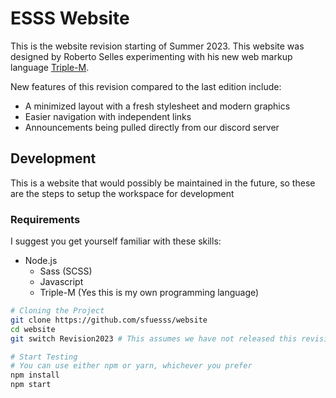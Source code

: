 # ESSS Website

This is the website revision starting of Summer 2023. This website was designed by Roberto Selles experimenting with his new web markup language [Triple-M](https://www.npmjs.com/package/triple-m).

New features of this revision compared to the last edition include:

- A minimized layout with a fresh stylesheet and modern graphics
- Easier navigation with independent links
- Announcements being pulled directly from our discord server

## Development

This is a website that would possibly be maintained in the future, so these are the steps to setup the workspace for development

### Requirements

I suggest you get yourself familiar with these skills:

- Node.js
  - Sass (SCSS)
  - Javascript
  - Triple-M (Yes this is my own programming language)

```bash
# Cloning the Project
git clone https://github.com/sfuesss/website
cd website
git switch Revision2023 # This assumes we have not released this revision as the master branch

# Start Testing
# You can use either npm or yarn, whichever you prefer
npm install
npm start
```
